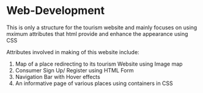 # Web-Development
This is only a structure for the tourism website and mainly focuses on using mximum attributes that html provide and enhance the appearance using CSS

Attributes involved in making of this website include:
1) Map of a place redirecting to its tourism Website using Image map
2) Consumer Sign Up/ Register using HTML Form
3) Navigation Bar with Hover effects
4) An informative page of various places using containers in CSS
